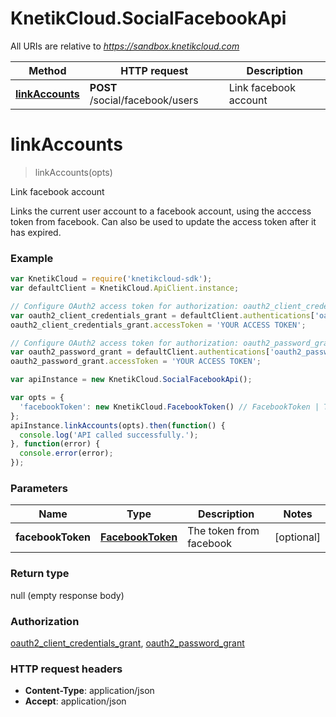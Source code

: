 # KnetikCloud.SocialFacebookApi

All URIs are relative to *https://sandbox.knetikcloud.com*

Method | HTTP request | Description
------------- | ------------- | -------------
[**linkAccounts**](SocialFacebookApi.md#linkAccounts) | **POST** /social/facebook/users | Link facebook account


<a name="linkAccounts"></a>
# **linkAccounts**
> linkAccounts(opts)

Link facebook account

Links the current user account to a facebook account, using the acccess token from facebook. Can also be used to update the access token after it has expired.

### Example
```javascript
var KnetikCloud = require('knetikcloud-sdk');
var defaultClient = KnetikCloud.ApiClient.instance;

// Configure OAuth2 access token for authorization: oauth2_client_credentials_grant
var oauth2_client_credentials_grant = defaultClient.authentications['oauth2_client_credentials_grant'];
oauth2_client_credentials_grant.accessToken = 'YOUR ACCESS TOKEN';

// Configure OAuth2 access token for authorization: oauth2_password_grant
var oauth2_password_grant = defaultClient.authentications['oauth2_password_grant'];
oauth2_password_grant.accessToken = 'YOUR ACCESS TOKEN';

var apiInstance = new KnetikCloud.SocialFacebookApi();

var opts = { 
  'facebookToken': new KnetikCloud.FacebookToken() // FacebookToken | The token from facebook
};
apiInstance.linkAccounts(opts).then(function() {
  console.log('API called successfully.');
}, function(error) {
  console.error(error);
});

```

### Parameters

Name | Type | Description  | Notes
------------- | ------------- | ------------- | -------------
 **facebookToken** | [**FacebookToken**](FacebookToken.md)| The token from facebook | [optional] 

### Return type

null (empty response body)

### Authorization

[oauth2_client_credentials_grant](../README.md#oauth2_client_credentials_grant), [oauth2_password_grant](../README.md#oauth2_password_grant)

### HTTP request headers

 - **Content-Type**: application/json
 - **Accept**: application/json

